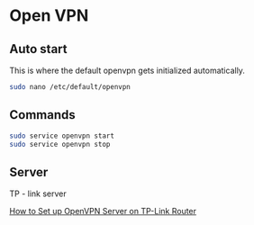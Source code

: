 # Open VPN


## Auto start 

This is where the default openvpn gets initialized automatically.

```sh
sudo nano /etc/default/openvpn
```


## Commands
```sh
sudo service openvpn start
sudo service openvpn stop
```




## Server


TP - link server

[How to Set up OpenVPN Server on TP-Link Router](https://youtu.be/1TEjwdKP6R8?si=HXPEArSMnXbQ9miW)
